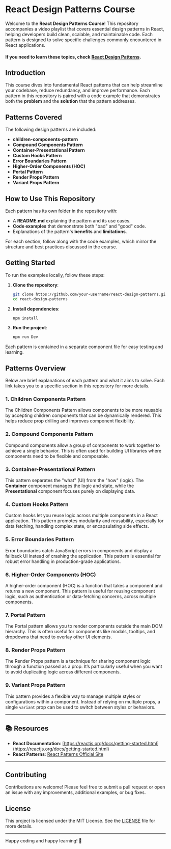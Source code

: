 # React Design Patterns Course

Welcome to the **React Design Patterns Course**! This repository accompanies a video playlist that covers essential design patterns in React, helping developers build clean, scalable, and maintainable code. Each pattern is designed to solve specific challenges commonly encountered in React applications.

#### If you need to learn these topics, check [**React Design Patterns**](https://www.youtube.com/playlist?list=PLS-MrzRLZtmd_pPRIXDhS0pge5vswZTXF).

## Introduction

This course dives into fundamental React patterns that can help streamline your codebase, reduce redundancy, and improve performance. Each pattern in this repository is paired with a code example that demonstrates both the **problem** and the **solution** that the pattern addresses.

## Patterns Covered

The following design patterns are included:

- **children-components-pattern**
- **Compound Components Pattern**
- **Container-Presentational Pattern**
- **Custom Hooks Pattern**
- **Error Boundaries Pattern**
- **Higher-Order Components (HOC)**
- **Portal Pattern**
- **Render Props Pattern**
- **Variant Props Pattern**

## How to Use This Repository

Each pattern has its own folder in the repository with:

- A **README.md** explaining the pattern and its use cases.
- **Code examples** that demonstrate both "bad" and "good" code.
- Explanations of the pattern's **benefits** and **limitations**.

For each section, follow along with the code examples, which mirror the structure and best practices discussed in the course.

## Getting Started

To run the examples locally, follow these steps:

1. **Clone the repository**:

   ```bash
   git clone https://github.com/your-username/react-design-patterns.git
   cd react-design-patterns
   ```

2. **Install dependencies**:

   ```bash
   npm install
   ```

3. **Run the project**:
   ```bash
   npm run Dev
   ```

Each pattern is contained in a separate component file for easy testing and learning.

## Patterns Overview

Below are brief explanations of each pattern and what it aims to solve. Each link takes you to a specific section in this repository for more details.

### 1. Children Components Pattern

The Children Components Pattern allows components to be more reusable by accepting children components that can be dynamically rendered. This helps reduce prop drilling and improves component flexibility.

### 2. Compound Components Pattern

Compound components allow a group of components to work together to achieve a single behavior. This is often used for building UI libraries where components need to be flexible and composable.

### 3. Container-Presentational Pattern

This pattern separates the "what" (UI) from the "how" (logic). The **Container** component manages the logic and state, while the **Presentational** component focuses purely on displaying data.

### 4. Custom Hooks Pattern

Custom hooks let you reuse logic across multiple components in a React application. This pattern promotes modularity and reusability, especially for data fetching, handling complex state, or encapsulating side effects.

### 5. Error Boundaries Pattern

Error boundaries catch JavaScript errors in components and display a fallback UI instead of crashing the application. This pattern is essential for robust error handling in production-grade applications.

### 6. Higher-Order Components (HOC)

A higher-order component (HOC) is a function that takes a component and returns a new component. This pattern is useful for reusing component logic, such as authentication or data-fetching concerns, across multiple components.

### 7. Portal Pattern

The Portal pattern allows you to render components outside the main DOM hierarchy. This is often useful for components like modals, tooltips, and dropdowns that need to overlay other UI elements.

### 8. Render Props Pattern

The Render Props pattern is a technique for sharing component logic through a function passed as a prop. It’s particularly useful when you want to avoid duplicating logic across different components.

### 9. Variant Props Pattern

This pattern provides a flexible way to manage multiple styles or configurations within a component. Instead of relying on multiple props, a single `variant` prop can be used to switch between styles or behaviors.

---

## 📚 Resources

- **React Documentation**: [https://reactjs.org/docs/getting-started.html](https://reactjs.org/docs/getting-started.html)
- **React Patterns**: [React Patterns Official Site](https://reactpatterns.com/)

---

## Contributing

Contributions are welcome! Please feel free to submit a pull request or open an issue with any improvements, additional examples, or bug fixes.

## License

This project is licensed under the MIT License. See the [LICENSE](./LICENSE) file for more details.

---

Happy coding and happy learning! 🚀
